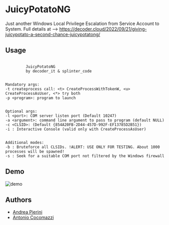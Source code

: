 # JuicyPotatoNG

Just another Windows Local Privilege Escalation from Service Account to System. Full details at --> https://decoder.cloud/2022/09/21/giving-juicypotato-a-second-chance-juicypotatong/ 

## Usage

```

         JuicyPotatoNG
         by decoder_it & splinter_code


Mandatory args:
-t createprocess call: <t> CreateProcessWithTokenW, <u> CreateProcessAsUser, <*> try both
-p <program>: program to launch


Optional args:
-l <port>: COM server listen port (Default 10247)
-a <argument>: command line argument to pass to program (default NULL)
-c <CLSID>: (Default {854A20FB-2D44-457D-992F-EF13785D2B51})
-i : Interactive Console (valid only with CreateProcessAsUser)


Additional modes:
-b : Bruteforce all CLSIDs. !ALERT: USE ONLY FOR TESTING. About 1000 processes will be spawned!
-s : Seek for a suitable COM port not filtered by the Windows firewall

```

## Demo

![demo](demo.png)

## Authors

* [Andrea Pierini](https://twitter.com/decoder_it)
* [Antonio Cocomazzi](https://twitter.com/splinter_code)
